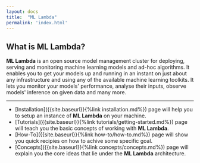 ```yaml
---
layout: docs
title:  "ML Lambda"
permalink: 'index.html'
---
```


## What is ML Lambda? 

__ML Lambda__ is an open source model management cluster for deploying, serving and monitoring machine learning models and ad-hoc algorithms. It enables you to get your models up and running in an instant on just about any infrastructure and using any of the available machine learning toolkits. It lets you monitor your models' performance, analyse their inputs, observe models' inference on given data and many more. 

<hr>

* [Installation]({{site.baseurl}}{%link installation.md%}) page will help you to setup an instance of __ML Lambda__ on your machine. 
* [Tutorials]({{site.baseurl}}{%link tutorials/getting-started.md%}) page will teach you the basic concepts of working with __ML Lambda__. 
* [How-To]({{site.baseurl}}{%link how-to/how-to.md%}) page will show you quick recipies on how to achive some specific goal.
* [Concepts]({{site.baseurl}}{%link concepts/concepts.md%}) page will explain you the core ideas that lie under the __ML Lambda__ architecture. 
<!-- * [Reference]({{site.baseurl}}{%link installation.md%}) page will provide you with extensive information on how to work with different parts of __ML Lambda__. -->
<!-- * [Integrations]({{site.baseurl}}{%link installation.md%}) page will show you how you can connect __ML Lambda__ with different services out there.  -->